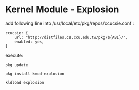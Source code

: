 Kernel Module - Explosion
=========================
add following line into /usr/local/etc/pkg/repos/ccucsie.conf :
```
ccucsie: {
    url: "http://distfiles.cs.ccu.edu.tw/pkg/${ABI}/",
    enabled: yes,
}
```

execute:
```
pkg update
```
```
pkg install kmod-explosion
```
```
kldload explosion
```
